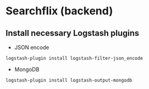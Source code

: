 # Searchflix (backend)

## Install necessary Logstash plugins

- JSON encode

`logstash-plugin install logstash-filter-json_encode`

- MongoDB

`logstash-plugin install logstash-output-mongodb`